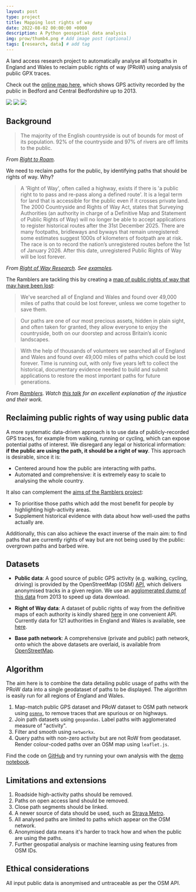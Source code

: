 ```yaml
---
layout: post
type: project
title: Mapping lost rights of way
date: 2022-08-02 00:00:00 +0000
description: A Python geospatial data analysis
img: prow/thumb4.png # Add image post (optional)
tags: [research, data] # add tag
---
```


A land access research project to automatically analyse all footpaths in England and Wales to reclaim public rights of way (PRoW) using analysis of public GPX traces. 

Check out the [online map here](https://andrewwango.github.io/prow-map/), which shows GPS activity recorded by the public in Bedford and Central Bedfordshire up to 2013.

[![](https://img.shields.io/badge/🗺️-Online%20map-blue)](https://andrewwango.github.io/prow-map/)
[![](https://img.shields.io/badge/GitHub-Code-green?logo=GitHub)](https://github.com/Andrewwango/prow-map)
[![](https://img.shields.io/badge/🌐-Published%20article-blue)](https://earth.org/data_visualization/uk-land-access-rights/)

## Background

> The majority of the English countryside is out of bounds for most of its population. 92% of the countryside and 97% of rivers are off limits to the public.

_From [Right to Roam](https://www.righttoroam.org.uk/)._

We need to reclaim paths for the public, by identifying paths that should be rights of way. Why?

> A 'Right of Way', often called a highway, exists if there is 'a public right to to pass and re-pass along a defined route'. It is a legal term for land that is accessible for the public even if it crosses private land.
> The 2000 Countryside and Rights of Way Act, states that Surveying Authorities (an authority in charge of a Definitive Map and Statement of Public Rights of Way) will no longer be able to accept applications to register historical routes after the 31st December 2025. There are many footpaths, bridleways and byways that remain unregistered: some estimates suggest 1000s of kilometers of footpath are at risk. The race is on to record the nation’s unregistered routes before the 1st of January 2026. After this date, unregistered Public Rights of Way will be lost forever.

_From [Right of Way Research](https://rowresearch.coventry.domains/). See [examples](https://rowresearch.coventry.domains/blog-2/)._

The Ramblers are tackling this by creating a [map of public rights of way that may have been lost](https://dontloseyourway.ramblers.org.uk/):

> We've searched all of England and Wales and found over 49,000 miles of paths that could be lost forever, unless we come together to save them. 

> Our paths are one of our most precious assets, hidden in plain sight, and often taken for granted, they allow everyone to enjoy the countryside, both on our doorstep and across Britain’s iconic landscapes. 

> With the help of thousands of volunteers we searched all of England and Wales and found over 49,000 miles of paths which could be lost forever. Time is running out, with only five years left to collect the historical, documentary evidence needed to build and submit applications to restore the most important paths for future generations. 

_From [Ramblers](https://www.ramblers.org.uk/get-involved/campaign-with-us/dont-lose-your-way-2026.aspx). Watch [this talk](https://www.youtube.com/watch?v=N0oSG4iEy0Q&list=PLJsLOysi1d5Ebb_Gxvk1Kuck5dYD6P0HW) for an excellent explanation of the injustice and their work._

## Reclaiming public rights of way using public data

A more systematic data-driven approach is to use data of publicly-recorded GPS traces, for example from walking, running or cycling, which can expose potential paths of interest. We disregard any legal or historical information: **if the public are using the path, it should be a right of way**. This approach is desirable, since it is:

- Centered around how the public are interacting with paths.
- Automated and comprehensive: it is extremely easy to scale to analysing the whole country.

It also can complement the [aims of the Ramblers project](https://www.ramblers.org.uk/get-involved/campaign-with-us/dont-lose-your-way-2026/how-the-ramblers-are-working-to-save-lost-paths.aspx):
- To prioritise those paths which add the most benefit for people by highlighting high-activity areas.
- Supplement historical evidence with data about how well-used the paths actually are.

Additionally, this can also achieve the exact inverse of the main aim: to find paths that are currently rights of way but are not being used by the public: overgrown paths and barbed wire.

## Datasets

- **Public data**: A good source of public GPS activity (e.g. walking, cycling, driving) is provided by the OpenStreetMap (OSM) [API](https://wiki.openstreetmap.org/wiki/API_v0.6#GPS_traces), which delivers anonymised tracks in a given region. We use an [agglomerated dump of this data](http://zverik.openstreetmap.ru/gps/files/extracts/europe/great_britain/index.html) from 2013 to speed up data download.

- **Right of Way data**: A dataset of public rights of way from the definitive maps of each authority is kindly shared [here](https://www.rowmaps.com/) in one convenient API. Currently data for 121 authorities in England and Wales is available, see [here](https://www.rowmaps.com/gpxs/).

- **Base path network**: A comprehensive (private and public) path network, onto which the above datasets are overlaid, is available from [OpenStreetMap](openstreetmap.org/).

## Algorithm

The aim here is to combine the data detailing public usage of paths with the PRoW data into a single geodataset of paths to be displayed. The algorithm is easily run for all regions of England and Wales.

1. Map-match public GPS dataset and PRoW dataset to OSM path network using [`osmnx`](https://osmnx.readthedocs.io), to remove traces that are spurious or on highways.
2. Join path datasets using `geopandas`. Label paths with agglomerated measure of "activity".
3. Filter and smooth using `networkx`.
4. Query paths with non-zero activity but are not RoW from geodataset. Render colour-coded paths over an OSM map using `leaflet.js`.

Find the code on [GitHub](https://github.com/Andrewwango/prow-map) and try running your own analysis with the [demo notebook](https://github.com/Andrewwango/prow-map/demo.ipynb).

## Limitations and extensions

1. Roadside high-activity paths should be removed.
2. Paths on open access land should be removed.
3. Close path segments should be linked.
4. A newer source of data should be used, such as [Strava Metro](https://metro.strava.com/).
5. All analysed paths are limited to paths which appear on the OSM network. 
6. Anonymised data means it's harder to track how and when the public are using the paths.
7. Further geospatial analysis or machine learning using features from OSM IDs.

## Ethical considerations
All input public data is anonymised and untraceable as per the OSM API.
